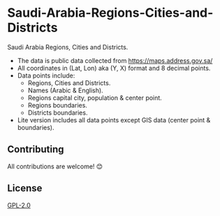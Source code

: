 # Saudi-Arabia-Regions-Cities-and-Districts
Saudi Arabia Regions, Cities and Districts.

* The data is public data collected from https://maps.address.gov.sa/
* All coordinates in (Lat, Lon) aka (Y, X) format and 8 decimal points.
* Data points include:
  - Regions, Cities and Districts.
  - Names (Arabic & English).
  - Regions capital city, population & center point.
  - Regions boundaries.
  - Districts boundaries.
* Lite version includes all data points except GIS data (center point & boundaries).


## Contributing
All contributions are welcome! 😊


## License
[GPL-2.0](https://github.com/homaily/Saudi-Arabia-Regions-Cities-and-Districts/blob/master/LICENSE)